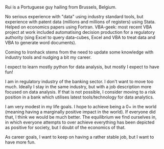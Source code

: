 Rui is a Portuguese guy hailing from Brussels, Belgium.

No serious experience with "data" using industry standard tools, but experience with patent data (millions and millions of registers) using Stata. Helped on economics papers using Fortran.
VBA-geek: most recent VBA project at work included automatising decision production for a regulatory authority (sing Excel to query data-cubes, Excel and VBA to treat data and VBA to generate word documents).

Coming to Ironhack stems from the need to update some knowledge with industry tools and nudging a bit my career.

I expect to learn mostly python for data analysis, but mostly I expect to have fun!

I am in regulatory industry of the banking sector. I don't want to move too much. Ideally I stay in the same industry, but with a job description more focused on data analysis. If that is not possible, I consider moving to a risk position in a bank which utilises latest tools/technology for data analytics.

I am very modest in my life goals. I hope to achieve being a 0+ in the world (meaning having a marginally positive impact in the world). If everyone did that, I think we would be much better. The equilibrium we find ourselves in, in which everyone attempts to over achieve everything has been depicted as positive for society, but I doubt of the economics of that. 

As career goals, I want to keep on having a rather stable job, but I want to have more fun.
